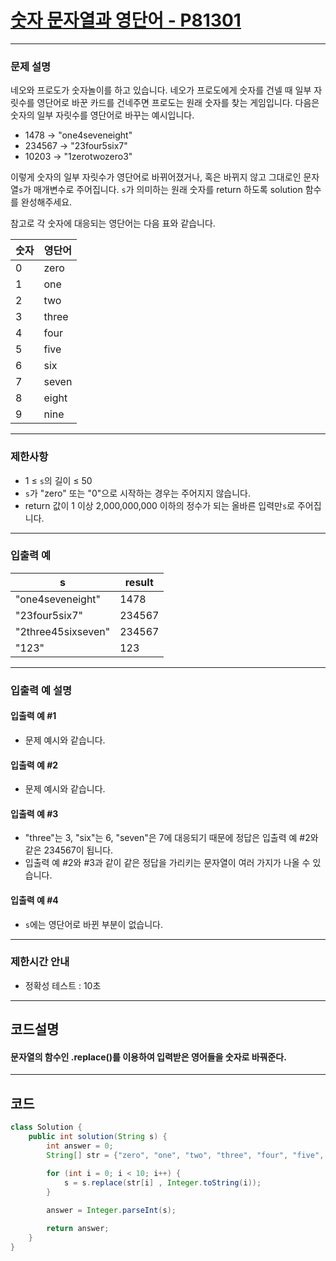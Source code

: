 # [숫자 문자열과 영단어 - P81301](https://school.programmers.co.kr/learn/courses/30/lessons/81301)

----

### 문제 설명

네오와 프로도가 숫자놀이를 하고 있습니다. 네오가 프로도에게 숫자를 건넬 때 일부 자릿수를 영단어로 바꾼 카드를 건네주면 프로도는 원래 숫자를 찾는 게임입니다.
다음은 숫자의 일부 자릿수를 영단어로 바꾸는 예시입니다.

- 1478 → "one4seveneight"
- 234567 → "23four5six7"
- 10203 → "1zerotwozero3"

이렇게 숫자의 일부 자릿수가 영단어로 바뀌어졌거나, 혹은 바뀌지 않고 그대로인 문자열`s`가 매개변수로 주어집니다.
`s`가 의미하는 원래 숫자를 return 하도록 solution 함수를 완성해주세요.

참고로 각 숫자에 대응되는 영단어는 다음 표와 같습니다.

| 숫자  | 영단어   |
|-----|-------|
| 0   | zero  |
| 1   | one   |
| 2   | two   |
| 3   | three |
| 4   | four  |
| 5   | five  |
| 6   | six   |
| 7   | seven |
| 8   | eight |
| 9   | nine  |

----

### 제한사항

- 1 ≤ `s`의 길이 ≤ 50
- `s`가 "zero" 또는 "0"으로 시작하는 경우는 주어지지 않습니다.
- return 값이 1 이상 2,000,000,000 이하의 정수가 되는 올바른 입력만`s`로 주어집니다.

----

### 입출력 예

| s                  | result |
|--------------------|--------|
| "one4seveneight"   | 1478   |
| "23four5six7"      | 234567 |
| "2three45sixseven" | 234567 |
| "123"              | 123    |

----

### 입출력 예 설명

#### 입출력 예 #1

- 문제 예시와 같습니다.

#### 입출력 예 #2

- 문제 예시와 같습니다.

#### 입출력 예 #3

- "three"는 3, "six"는 6, "seven"은 7에 대응되기 때문에 정답은 입출력 예 #2와 같은 234567이 됩니다.
- 입출력 예 #2와 #3과 같이 같은 정답을 가리키는 문자열이 여러 가지가 나올 수 있습니다.

#### 입출력 예 #4

- `s`에는 영단어로 바뀐 부분이 없습니다.

----

### 제한시간 안내

- 정확성 테스트 : 10초

----

## 코드설명

#### 문자열의 함수인 .replace()를 이용하여 입력받은 영어들을 숫자로 바꿔준다.

----

## 코드

```` java
class Solution {
    public int solution(String s) {
        int answer = 0;
        String[] str = {"zero", "one", "two", "three", "four", "five", "six", "seven", "eight", "nine"};

        for (int i = 0; i < 10; i++) {
            s = s.replace(str[i] , Integer.toString(i));
        }
        
        answer = Integer.parseInt(s);

        return answer;
    }
}
````